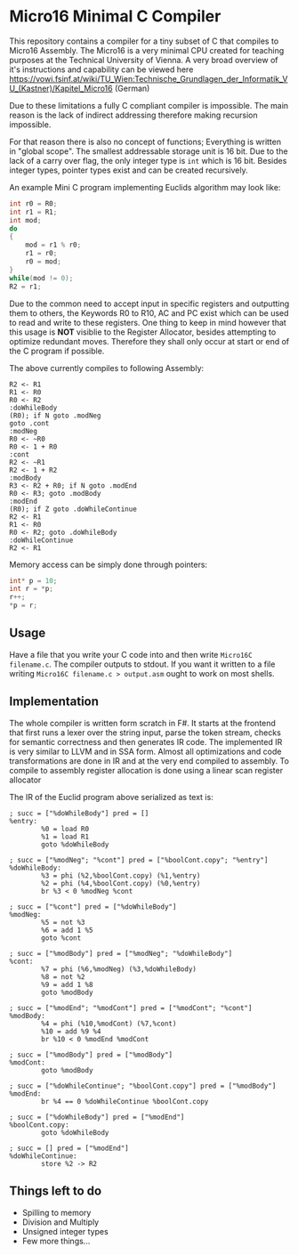 # Micro16 Minimal C Compiler

This repository contains a compiler for a tiny subset of C that compiles to Micro16 Assembly. The Micro16 is a very
minimal CPU created for teaching purposes at the Technical University of Vienna. A very broad overview of it's
instructions and capability can be viewed
here https://vowi.fsinf.at/wiki/TU_Wien:Technische_Grundlagen_der_Informatik_VU_(Kastner)/Kapitel_Micro16 (German)

Due to these limitations a fully C compliant compiler is impossible. The main reason is the lack of indirect addressing
therefore making recursion impossible.

For that reason there is also no concept of functions; Everything is written in "global scope". The smallest addressable
storage unit is 16 bit. Due to the lack of a carry over flag, the only integer type is `int` which is 16 bit. Besides
integer types, pointer types exist and can be created recursively.

An example Mini C program implementing Euclids algorithm may look like:

```c
int r0 = R0;
int r1 = R1;
int mod;
do
{
    mod = r1 % r0;
    r1 = r0;
    r0 = mod;
}
while(mod != 0);
R2 = r1;
```

Due to the common need to accept input in specific registers and outputting them to others, the Keywords R0 to R10, AC
and PC exist which can be used to read and write to these registers. One thing to keep in mind however that this usage
is **NOT** visiblie to the Register Allocator, besides attempting to optimize redundant moves. Therefore they shall only
occur at start or end of the C program if possible.

The above currently compiles to following Assembly:

```
R2 <- R1
R1 <- R0
R0 <- R2
:doWhileBody
(R0); if N goto .modNeg
goto .cont
:modNeg
R0 <- ~R0
R0 <- 1 + R0
:cont
R2 <- ~R1
R2 <- 1 + R2
:modBody
R3 <- R2 + R0; if N goto .modEnd
R0 <- R3; goto .modBody
:modEnd
(R0); if Z goto .doWhileContinue
R2 <- R1
R1 <- R0
R0 <- R2; goto .doWhileBody
:doWhileContinue
R2 <- R1
```

Memory access can be simply done through pointers:

```c
int* p = 10;
int r = *p;
r++;
*p = r;
```

## Usage

Have a file that you write your C code into and then write `Micro16C filename.c`. The compiler outputs to stdout. If you
want it written to a file writing `Micro16C filename.c > output.asm` ought to work on most shells.

## Implementation

The whole compiler is written form scratch in F#. It starts at the frontend that first runs a lexer over the string
input, parse the token stream, checks for semantic correctness and then generates IR code. The implemented IR is very
similar to LLVM and in SSA form. Almost all optimizations and code transformations are done in IR and at the very end
compiled to assembly. To compile to assembly register allocation is done using a linear scan register allocator

The IR of the Euclid program above serialized as text is:

```
; succ = ["%doWhileBody"] pred = []
%entry:
        %0 = load R0
        %1 = load R1
        goto %doWhileBody

; succ = ["%modNeg"; "%cont"] pred = ["%boolCont.copy"; "%entry"]
%doWhileBody:
        %3 = phi (%2,%boolCont.copy) (%1,%entry)
        %2 = phi (%4,%boolCont.copy) (%0,%entry)
        br %3 < 0 %modNeg %cont

; succ = ["%cont"] pred = ["%doWhileBody"]
%modNeg:
        %5 = not %3
        %6 = add 1 %5
        goto %cont

; succ = ["%modBody"] pred = ["%modNeg"; "%doWhileBody"]
%cont:
        %7 = phi (%6,%modNeg) (%3,%doWhileBody)
        %8 = not %2
        %9 = add 1 %8
        goto %modBody

; succ = ["%modEnd"; "%modCont"] pred = ["%modCont"; "%cont"]
%modBody:
        %4 = phi (%10,%modCont) (%7,%cont)
        %10 = add %9 %4
        br %10 < 0 %modEnd %modCont

; succ = ["%modBody"] pred = ["%modBody"]
%modCont:
        goto %modBody

; succ = ["%doWhileContinue"; "%boolCont.copy"] pred = ["%modBody"]
%modEnd:
        br %4 == 0 %doWhileContinue %boolCont.copy

; succ = ["%doWhileBody"] pred = ["%modEnd"]
%boolCont.copy:
        goto %doWhileBody

; succ = [] pred = ["%modEnd"]
%doWhileContinue:
        store %2 -> R2
```

## Things left to do

* Spilling to memory
* Division and Multiply
* Unsigned integer types
* Few more things...
